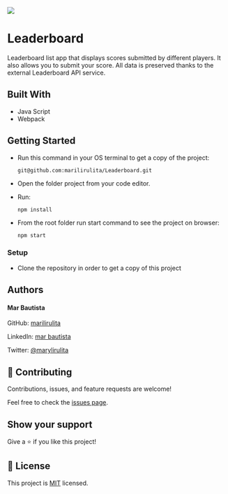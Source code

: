 ![](https://img.shields.io/badge/Microverse-blueviolet)

# Leaderboard
Leaderboard list app that displays scores submitted by different players. It also allows you to submit your score. All data is preserved thanks to the external Leaderboard API service.

[](leaderboard-screen.png)

## Built With

- Java Script
- Webpack

## Getting Started

- Run this command in your OS terminal to get a copy of the project:

  ```
  git@github.com:marilirulita/Leaderboard.git
  ```

- Open the folder project from your code editor.

- Run:

  ```
  npm install
  ```
  
- From the root folder run start command to see the project on browser: 

  ```
  npm start
  ```

### Setup

* Clone the repository in order to get a copy of this project

## Authors

#### Mar Bautista
GitHub: [marilirulita](https://github.com/marilirulita)

LinkedIn: [mar bautista](https://www.linkedin.com/in/marbautista/)

Twitter: [@marylirulita](https://twitter.com/marylirulita)

## 🤝 Contributing

Contributions, issues, and feature requests are welcome!

Feel free to check the [issues page](https://github.com/marilirulita/Leaderboard/issues).

## Show your support

Give a ⭐️ if you like this project!

## 📝 License

This project is [MIT](LICENSE) licensed.
